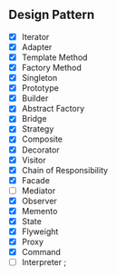 ## Design Pattern

- [x] Iterator
- [x] Adapter
- [x] Template Method
- [x] Factory Method
- [x] Singleton
- [x] Prototype
- [x] Builder
- [x] Abstract Factory
- [x] Bridge
- [x] Strategy
- [x] Composite
- [x] Decorator
- [x] Visitor
- [x] Chain of Responsibility
- [x] Facade
- [ ] Mediator
- [x] Observer
- [x] Memento
- [x] State
- [x] Flyweight
- [x] Proxy
- [x] Command
- [ ] Interpreter
      ;

